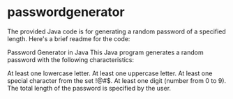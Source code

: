 # passwordgenerator
The provided Java code is for generating a random password of a specified length. Here's a brief readme for the code:

Password Generator in Java
This Java program generates a random password with the following characteristics:

At least one lowercase letter.
At least one uppercase letter.
At least one special character from the set !@#$.
At least one digit (number from 0 to 9).
The total length of the password is specified by the user.
